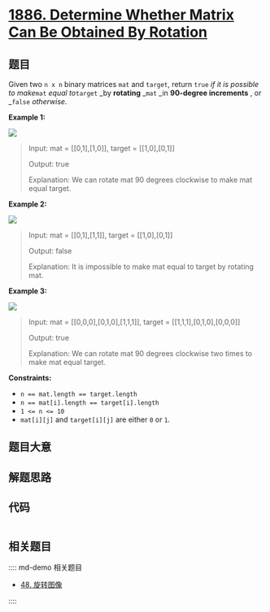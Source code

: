 # [1886. Determine Whether Matrix Can Be Obtained By Rotation](https://leetcode.com/problems/determine-whether-matrix-can-be-obtained-by-rotation)

## 题目

Given two `n x n` binary matrices `mat` and `target`, return `true` _if it is
possible to make_`mat` _equal to_`target` _by **rotating** _`mat` _in
**90-degree increments** , or _`false` _otherwise._



**Example 1:**

![](https://assets.leetcode.com/uploads/2021/05/20/grid3.png)

> Input: mat = [[0,1],[1,0]], target = [[1,0],[0,1]]
> 
> Output: true
> 
> Explanation: We can rotate mat 90 degrees clockwise to make mat equal target.

**Example 2:**

![](https://assets.leetcode.com/uploads/2021/05/20/grid4.png)

> Input: mat = [[0,1],[1,1]], target = [[1,0],[0,1]]
> 
> Output: false
> 
> Explanation: It is impossible to make mat equal to target by rotating mat.

**Example 3:**

![](https://assets.leetcode.com/uploads/2021/05/26/grid4.png)

> Input: mat = [[0,0,0],[0,1,0],[1,1,1]], target = [[1,1,1],[0,1,0],[0,0,0]]
> 
> Output: true
> 
> Explanation: We can rotate mat 90 degrees clockwise two times to make mat equal target.

**Constraints:**

  * `n == mat.length == target.length`
  * `n == mat[i].length == target[i].length`
  * `1 <= n <= 10`
  * `mat[i][j]` and `target[i][j]` are either `0` or `1`.


## 题目大意

## 解题思路

## 代码

```javascript

```

## 相关题目

:::: md-demo 相关题目
- [48. 旋转图像](./0048.md)

::::
